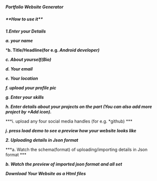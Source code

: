 ##### ***Portfolio Website Generator***

##### ***\*\*How to use it\*\****

***1.Enter your Details***

***a. your name***

***b. Title/Headline(for e.g. *Android developer)***

***c. About yourself(Bio)***

***d. Your email*** 

***e. Your location***

***f. upload your profile pic***

***g. Enter your skills***

***h. Enter details about your projects on the part (You can also add more project by +Add icon).***

***i. upload any four social media handles (for e.g. *github) ***

***j. press load demo to see a preview how your website looks like***

***2. Uploading details in Json format***

***a. Watch the schema(format) of uploading/importing details in Json format ***

***b. Watch the preview of imported json format and all set***

   ***Download Your Website as a Html files*** 

